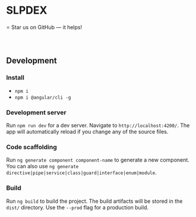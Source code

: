 # SLPDEX
⭐️ Star us on GitHub — it helps!
<br>
<br>
<br>


## Development

### Install
- `npm i`
- `npm i @angular/cli -g`

### Development server

Run `npm run dev` for a dev server. Navigate to `http://localhost:4200/`. The app will automatically reload if you change any of the source files.

### Code scaffolding

Run `ng generate component component-name` to generate a new component. You can also use `ng generate directive|pipe|service|class|guard|interface|enum|module`.

### Build

Run `ng build` to build the project. The build artifacts will be stored in the `dist/` directory. Use the `--prod` flag for a production build.
